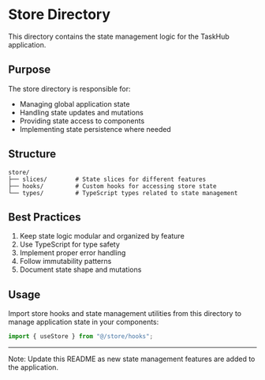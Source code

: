 # Store Directory

This directory contains the state management logic for the TaskHub application.

## Purpose

The store directory is responsible for:

- Managing global application state
- Handling state updates and mutations
- Providing state access to components
- Implementing state persistence where needed

## Structure

```
store/
├── slices/        # State slices for different features
├── hooks/         # Custom hooks for accessing store state
└── types/         # TypeScript types related to state management
```

## Best Practices

1. Keep state logic modular and organized by feature
2. Use TypeScript for type safety
3. Implement proper error handling
4. Follow immutability patterns
5. Document state shape and mutations

## Usage

Import store hooks and state management utilities from this directory to manage application state in your components:

```typescript
import { useStore } from "@/store/hooks";
```

---

Note: Update this README as new state management features are added to the application.
